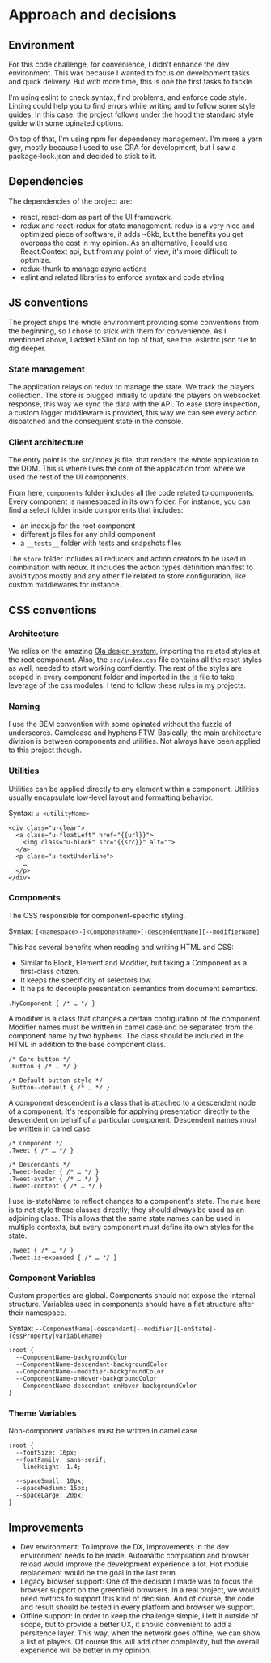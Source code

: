 # Approach and decisions

## Environment
For this code challenge, for convenience, I didn't enhance the dev environment. This was because I wanted to focus on development tasks and quick delivery. But with more time, this is one the first tasks to tackle.

I'm using eslint to check syntax, find problems, and enforce code style. Linting could help you to find errors while writing and to follow some style guides. In this case, the project follows under the hood the standard style guide with some opinated options.

On top of that, I'm using npm for dependency management. I'm more a yarn guy, mostly because I used to use CRA for development, but I saw a package-lock.json and decided to stick to it.

## Dependencies
The dependencies of the project are:

- react, react-dom as part of the UI framework.
- redux and react-redux for state management. redux is a very nice and optimized piece of software, it adds ~6kb, but the benefits you get overpass the cost in my opinion. As an alternative, I could use React.Context api, but from my point of view, it's more difficult to optimize.
- redux-thunk to manage async actions
- eslint and related libraries to enforce syntax and code styling

## JS conventions
The project ships the whole environment providing some conventions from the beginning, so I chose to stick with them for convenience. As I mentioned above, I added ESlint on top of that, see the .eslintrc.json file to dig deeper.

### State management
The application relays on redux to manage the state. We track the players collection. The store is plugged initially to update the players on websocket response, this way we sync the data with the API. To ease store inspection, a custom logger middleware is provided, this way we can see every action dispatched and the consequent state in the console.

### Client architecture
The entry point is the src/index.js file, that renders the whole application to the DOM. This is where lives the core of the application from where we used the rest of the UI components.

From here, `components` folder includes all the code related to components. Every component is namespaced in its own folder. For instance, you can find a select folder inside components that includes:

- an index.js for the root component
- different js files for any child component
- a `__tests__` folder with tests and snapshots files

The `store` folder includes all reducers and action creators to be used in combination with redux. It includes the action types definition manifest to avoid typos mostly and any other file related to store configuration, like custom middlewares for instance.

## CSS conventions

### Architecture

We relies on the amazing [Ola design system](https://github.com/marketgoo/Ola), importing the related styles at the root component. Also, the `src/index.css` file contains all the reset styles as well, needed to start working confidently. The rest of the styles are scoped in every component folder and imported in the js file to take leverage of the css modules. I tend to follow these rules in my projects.

### Naming

I use the BEM convention with some opinated without the fuzzle of underscores. Camelcase and hyphens FTW. Basically, the main architecture division is between components and utilities. Not always have been applied to this project though.

### Utilities

Utilities can be applied directly to any element within a component. Utilities usually encapsulate low-level layout and formatting behavior.

Syntax: `u-<utilityName>`

```
<div class="u-clear">
  <a class="u-floatLeft" href="{{url}}">
    <img class="u-block" src="{{src}}" alt="">
  </a>
  <p class="u-textUnderline">
    …
  </p>
</div>
```

### Components

The CSS responsible for component-specific styling.

Syntax: `[<namespace>-]<ComponentName>[-descendentName][--modifierName]`

This has several benefits when reading and writing HTML and CSS:

- Similar to Block, Element and Modifier, but taking a Component as a first-class citizen.
- It keeps the specificity of selectors low.
- It helps to decouple presentation semantics from document semantics.

```
.MyComponent { /* … */ }
```

A modifier is a class that changes a certain configuration of the component. Modifier names must be written in camel case and be separated from the component name by two hyphens. The class should be included in the HTML in addition to the base component class.

```
/* Core button */
.Button { /* … */ }

/* Default button style */
.Button--default { /* … */ }
```

A component descendent is a class that is attached to a descendent node of a component. It's responsible for applying presentation directly to the descendent on behalf of a particular component. Descendent names must be written in camel case.

```
/* Component */
.Tweet { /* … */ }

/* Descendants */
.Tweet-header { /* … */ }
.Tweet-avatar { /* … */ }
.Tweet-content { /* … */ }
```

I use is-stateName to reflect changes to a component's state. The rule here is to not style these classes directly; they should always be used as an adjoining class. This allows that the same state names can be used in multiple contexts, but every component must define its own styles for the state.

```
.Tweet { /* … */ }
.Tweet.is-expanded { /* … */ }
```

### Component Variables

Custom properties are global. Components should not expose the internal structure. Variables used in components should have a flat structure after their namespace.

Syntax: `--ComponentName[-descendant|--modifier][-onState]-(cssProperty|variableName)`

```
:root {
  --ComponentName-backgroundColor
  --ComponentName-descendant-backgroundColor
  --ComponentName--modifier-backgroundColor
  --ComponentName-onHover-backgroundColor
  --ComponentName-descendant-onHover-backgroundColor
}
```

### Theme Variables
Non-component variables must be written in camel case

```
:root {
  --fontSize: 16px;
  --fontFamily: sans-serif;
  --lineHeight: 1.4;

  --spaceSmall: 10px;
  --spaceMedium: 15px;
  --spaceLarge: 20px;
}
```

## Improvements
- Dev environment: To improve the DX, improvements in the dev environment needs to be made. Automattic compilation and browser reload would improve the development experience a lot. Hot module replacement would be the goal in the last term.
- Legacy browser support: One of the decision I made was to focus the browser support on the greenfield browsers. In a real project, we would need metrics to support this kind of decision. And of course, the code and result should be tested in every platform and browser we support.
- Offline support: In order to keep the challenge simple, I left it outside of scope, but to provide a better UX, it should convenient to add a persitence layer. This way, when the network goes offline, we can show a list of players. Of course this will add other complexity, but the overall experience will be better in my opinion.

